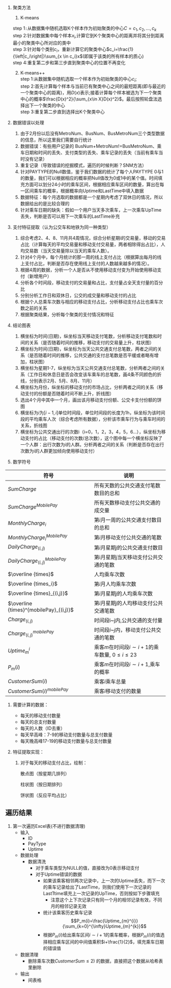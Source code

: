 1. 聚类方法   
   1. K-means   
   
   	step 1`:`从数据集中随机选取K个样本作为初始聚类的中心$C={c_1,c_2,...,c_k}$   
   	step 2:针对数据集中每个样本$x_i$,计算它到K个聚类中心的距离并将其分到距离最小的聚类中心所对应的类中   
   	step 3:针对每个类别$c_i$，重新计算它的聚类中心$c_i=\frac{1}{\left|c_i\right|}\sum_{x \in c_i}x$(即属于该类的所有样本的质心)   
   	step 4:重复第二步和第三步直到聚类中心的位置不再变化   
   
   2. K-means++   
   	step 1:从数据集中随机选取一个样本作为初始聚类的中心$c_i$;  
   	step 2:首先计算每个样本与当前已有聚类中心之间的最短距离(即与最近的一个聚类中心的距离)，用$D(x)$表示;接着计算每个样本被选为下一个聚类中心的概率$\frac{D(x)^2}{\sum_{x\in X}D(x)^2}$。最后按照轮盘法选择出下一个聚类的中心   
   	step 3:重复第二步直到选择出K个聚类中心
   
2. 数据错误以处理   

	1. 由于2月份以后没有MetroNum、BusNum、BusMetroNum三个类型数据的信息，所以这里我们需要自行统计
	2. 数据错误：有些用户记录的 BusNum+MetroNum!=BusMetroNum、乘车日期和时间的丢失、支付类型的丢失、乘车记录的丢失（当前有乘车当时没有记录）
	3. 重复记录（导致错误的挖掘模式，遍历的时候判断？SNM方法）
	4. 针对PAYTYPE的Null数值，鉴于我们数据的统计了每个人PAYTYPE 0与1的数量，我们可以根据相应的概率把Null值改为0或1中的某个值。时间填充方面可以划分24小时的乘车区间，根据相应乘车区间的数量，算出在每一区间乘车的概率，根据概率向Uptime和LastTime中填入数据
	5. 数据特征：每个月选取的数据都是一个星期内考虑了双休日的情况，所以数据给出的是比较合理的
	6. 针对乘车日期的缺失：假如一个用户当天多次乘车，上一次乘车UpTime丢失，判断是否可以用下一次乘车的LastTime补充

3. 支付特征提取（认为公交车和地铁为同一种类型）

	1. 综合考虑2、4、8、11月共4周情况，综合分析星期i的交易量，移动的交易占比（计算每天的平均交易量和移动支付交易量，两者相除得出占比），人均交易数（当天交易量除以当天的乘车人数）。   
	2. 针对4个月中，每个月统计的那一周的线上支付占比（根据算出每月的线上支付占比，判断是否存在使用线上支付的人数越来越多的情况）。   
	3. 根据4周的数据，分析一个人是否从不使用移动支付变为开始使用移动支付（新增用户）
	4. 分析各个时间段，移动支付的交易量和占比，支付量占全天支付量的百分比
	5. 分别分析工作日和双休日，公交的成交量和移动支付的占比
	6. 根据个人总乘车次数与相应的移动支付占比，分析移动支付占比也乘车次数之前的关系
	7. 根据聚类结果，分析每个聚类的支付情况和特征
4. 结论图表
   1. 横坐标为时间(日期)，纵坐标当天移动支付笔数，分析移动支付笔数和时间的关系（是否随着时间的推移，移动支付的交易量上升，柱状图）
   2. 横坐标为时间(日期)，纵坐标为当天公共交通支付总笔数，两者之间的关系（是否随着时间的推移，公共交通的支付总笔数是否平缓或者略有增加，柱状图）
   3. 横坐标为星期1-7，纵坐标为当天公共交通支付总笔数，分析两者之间的关系（工作日和休息日是否会改变该车乘车的总笔数，画4条不同颜色的折线，分别表示2月、5月、8月、11月）
   4. 横坐标为月份，纵坐标的移动支付的市场占比，分析两者之间的关系（移动支付的份额是否随着时间不断上升，折线图）
   5. 选出4个月中其中一个月，画出该月移动支付份额、公交卡支付份额的饼图
   6. 横坐标为$i$为$[i-1,i]$单位时间段，单位时间段的长度为$1$h，纵坐标为该时间段的平均乘车人次（综合考虑所有数据），分析该市乘车行为与乘车时间的关系，折线图
   7. 横坐标为公共交通出行的次数i（i=0，1，2，3，4，5，6...），纵坐标为移动支付的占比（移动支付的次数/总次数），这个图中每一个横坐标反映了一个人群：出行次数为i的人群。分析两者之间的关系（判断是否存在出行次数为i的人群更加倾向使用移动支付）
5. 数学符号   

|符号|说明|
|----|----|
|$SumCharge$|所有天数的公共交通支付笔数数目的总和|
|$SumCharge^{MobilePay}$|所有天数移动支付公共交通的成交量|
|$MonthlyCharge_i$|第$i$月一周的公共交通支付数目的总和|
|$MonthlyCharge^{MobilePay}_i$|第$i$月移动支付公共交通的笔数|
|$DailyCharge_{(i,j)}$|第$i$月星期$j$的公共交通支付数目|
|$DailyCharge^{MobilePay}_{(i,j)}$|第i月星期j当天移动支付公共交通的笔数|
|$\overline {times}$|人均乘车次数|
|$\overline {times_i}$|第$i$月人均乘车次数|
|$\overline {times}_{(i,j)}$|第$i$月星期$j$的人均乘车次数
|$\overline {times}^{mobilePay}_{(i,j)}$|第$i$月星期$j$的人均移动支付公共交通笔数|
|$Charge_{(i,j)}$|时间段i~j内,公共交通的支付量|
|$Charge_{(i,j)}^{mobilePay}$|时间段$i$~$j$内，移动支付公共交通的笔数|
|$Uptime_{m}^{i}$|乘客$m$在时间段$i\sim i+1$的乘车数量, $0\leq i \leq 23$
|$P_m(i)$|乘客$m$在时间段$i\sim i+1$,乘车的概率
|$CustomerSum(i)$|乘客$i$乘车总量
|$CustomerSum(i)^{mobilePay}$|乘客$i$移动支付的数量
1. 需要计算的数据：

	- 每天的移动支付数量  
	- 每天的总支付数量
	- 每天的人数（ID去重）
	- 每天早高峰：7-9的移动支付数量与总支付数量
	- 每天晚高峰17-19的移动支付数量与总支付数量

7. 特征提取实现：

	1. 对于每天的移动支付占比，绘制：

		散点图（按星期几排列）

		柱状图（按日期排列）

		饼状图（反应平均占比）
## 遍历结果
1. 第一次遍历Excel表(不进行数据清理)
   * 输入
     * ID
     * PayType
     * Uptime 
   * 数据处理
     * 数据清洗
       * 对于乘车类型为NULL的值，直接改为$0$表示移动支付
       * 对于Uptime错误的数据
         * 如果该乘客相邻两次记录中，上一次的Uptime丢失，而下一次的乘车记录给出了LastTime，则我们使用下一次记录的LastTtime填充上一次记录的UpTime，否则按如下步骤填充
           * 注意这个上下次记录只有同一个月的相邻记录有效，不同月的相邻记录无效  
         * 统计该乘客历史乘车记录 
          $$P_m(i)=\frac{Uptime_{m}^{i}}{\sum_{k=0}^{\infty}Uptime_{m}^{k}}$$
		 * 根据$P_m(i)$给出乘车区间$i\sim i+1$的乘车概率，根据$P_m(i)$的值选择相应乘车区间的中间值乘积$i+\frac{1}{2}$，填充乘车日期的错误值 
	* 数据清理
    	* 删除乘车次数$CustomerSum \leq 2$) 的数据，直接把这个数据从哈希表里删除
   * 输出
     * 间表格


